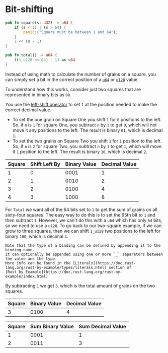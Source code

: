 # Bit-shifting

```rust
pub fn square(s: u32) -> u64 {
    if (s < 1) | (s > 64) {
        panic!("Square must be between 1 and 64");
    }
    1 << (s - 1)
}

pub fn total() -> u64 {
    ((1_u128 << 64) - 1) as u64
}
```

Instead of using math to calculate the number of grains on a square, you can simply set a bit in the correct position of a [`u64`][u64] or [`u128`][u128] value.

To understand how this works, consider just two squares that are represented in binary bits as `00`.

You use the [left-shift operator][left-shift-operator] to set `1` at the position needed to make the correct decimal value.
- To set the one grain on Square One you shift `1` for `0` positions to the left.
So, if `n` is `1` for square One, you subtract `n` by `1` to get `0`, which will not move it any positions to the left.
The result is binary `01`, which is decimal `1`.
- To set the two grains on Square Two you shift `1` for `1` position to the left.
So, if `n` is `2` for square Two, you subtract `n` by `1` to get `1`, which will move it `1` position to the left.
The result is binary `10`, which is decimal `2`.

| Square  | Shift Left By | Binary Value | Decimal Value |
| ------- | ------------- | ------------ | ------------- |
|       1 |             0 |         0001 |             1 |
|       2 |             1 |         0010 |             2 |
|       3 |             2 |         0100 |             4 |
|       4 |             3 |         1000 |             8 |

For `Total` we want all of the 64 bits set to `1` to get the sum of grains on all sixty-four squares.
The easy way to do this is to set the 65th bit to `1` and then subtract `1`.
However, we can't do this with a `u64` which has only `64` bits, so we need to use a `u128`.
To go back to our two-square example, if we can grow to three squares, then we can shift `1_u128` two positions to the left for binary `100`,
which is decimal `4`.

```exercism/note
Note that the type of a binding can be defined by appending it to the binding name.
It can optionally be appended using one or more `_` separators between the value and the type.
More info can be found in the [Literals](https://doc.rust-lang.org/rust-by-example/types/literals.html) section of
[Rust by Example](https://doc.rust-lang.org/rust-by-example/index.html)
```
By subtracting `1` we get `3`, which is the total amount of grains on the two squares.

| Square  | Binary Value | Decimal Value |
| ------- | ------------ | ------------- |
|       3 |         0100 |             4 |

| Square  | Sum Binary Value | Sum Decimal Value |
| ------- | ---------------- | ----------------- |
|       1 |             0001 |                 1 |
|       2 |             0011 |                 3 |

[u64]: https://doc.rust-lang.org/std/primitive.u64.html
[u128]: https://doc.rust-lang.org/std/primitive.u128.html
[left-shift-operator]: https://doc.rust-lang.org/std/ops/trait.Shl.html
